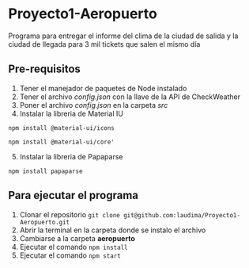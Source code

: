 # Proyecto1-Aeropuerto
Programa para entregar el informe del clima de la ciudad de salida y la ciudad de llegada para 3 mil tickets que salen el mismo día

## Pre-requisitos
1. Tener el manejador de paquetes de Node  instalado
2. Tener el archivo _config.json_ con la llave de la API de CheckWeather
3. Poner el archivo _config.json_ en la carpeta _src_
4. Instalar la libreria de Material IU 

```
npm install @material-ui/icons

```
```
npm install @material-ui/core' 
```
5. Instalar la libreria de Papaparse
```
npm install papaparse 
```

## Para ejecutar el programa

1. Clonar el repositorio 
```git clone git@github.com:laudima/Proyecto1-Aeropuerto.git```
2. Abrir la terminal en la carpeta donde se instalo el archivo
3. Cambiarse a la carpeta **aeropuerto**
3. Ejecutar el comando `npm install`
4. Ejecutar el comando `npm start`
